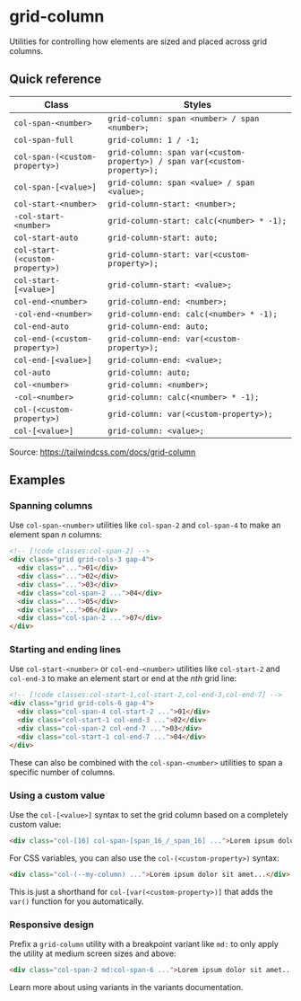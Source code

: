 # grid-column

Utilities for controlling how elements are sized and placed across grid columns.

## Quick reference

| Class | Styles |
|---|---|
| `col-span-<number>` | `grid-column: span <number> / span <number>;` |
| `col-span-full` | `grid-column: 1 / -1;` |
| `col-span-(<custom-property>)` | `grid-column: span var(<custom-property>) / span var(<custom-property>);` |
| `col-span-[<value>]` | `grid-column: span <value> / span <value>;` |
| `col-start-<number>` | `grid-column-start: <number>;` |
| `-col-start-<number>` | `grid-column-start: calc(<number> * -1);` |
| `col-start-auto` | `grid-column-start: auto;` |
| `col-start-(<custom-property>)` | `grid-column-start: var(<custom-property>);` |
| `col-start-[<value>]` | `grid-column-start: <value>;` |
| `col-end-<number>` | `grid-column-end: <number>;` |
| `-col-end-<number>` | `grid-column-end: calc(<number> * -1);` |
| `col-end-auto` | `grid-column-end: auto;` |
| `col-end-(<custom-property>)` | `grid-column-end: var(<custom-property>);` |
| `col-end-[<value>]` | `grid-column-end: <value>;` |
| `col-auto` | `grid-column: auto;` |
| `col-<number>` | `grid-column: <number>;` |
| `-col-<number>` | `grid-column: calc(<number> * -1);` |
| `col-(<custom-property>)` | `grid-column: var(<custom-property>);` |
| `col-[<value>]` | `grid-column: <value>;` |

Source: https://tailwindcss.com/docs/grid-column

## Examples

### Spanning columns

Use `col-span-<number>` utilities like `col-span-2` and `col-span-4` to make an element span _n_ columns:

```html
<!-- [!code classes:col-span-2] -->
<div class="grid grid-cols-3 gap-4">
  <div class="...">01</div>
  <div class="...">02</div>
  <div class="...">03</div>
  <div class="col-span-2 ...">04</div>
  <div class="...">05</div>
  <div class="...">06</div>
  <div class="col-span-2 ...">07</div>
</div>
```

### Starting and ending lines

Use `col-start-<number>` or `col-end-<number>` utilities like `col-start-2` and `col-end-3` to make an element start or end at the _nth_ grid line:

```html
<!-- [!code classes:col-start-1,col-start-2,col-end-3,col-end-7] -->
<div class="grid grid-cols-6 gap-4">
  <div class="col-span-4 col-start-2 ...">01</div>
  <div class="col-start-1 col-end-3 ...">02</div>
  <div class="col-span-2 col-end-7 ...">03</div>
  <div class="col-start-1 col-end-7 ...">04</div>
</div>
```

These can also be combined with the `col-span-<number>` utilities to span a specific number of columns.

### Using a custom value

Use the `col-[<value>]` syntax to set the grid column based on a completely custom value:

```html
<div class="col-[16] col-span-[span_16_/_span_16] ...">Lorem ipsum dolor sit amet...</div>
```

For CSS variables, you can also use the `col-(<custom-property>)` syntax:

```html
<div class="col-(--my-column) ...">Lorem ipsum dolor sit amet...</div>
```

This is just a shorthand for `col-[var(<custom-property>)]` that adds the `var()` function for you automatically.

### Responsive design

Prefix a `grid-column` utility with a breakpoint variant like `md:` to only apply the utility at medium screen sizes and above:

```html
<div class="col-span-2 md:col-span-6 ...">Lorem ipsum dolor sit amet...</div>
```

Learn more about using variants in the variants documentation.
